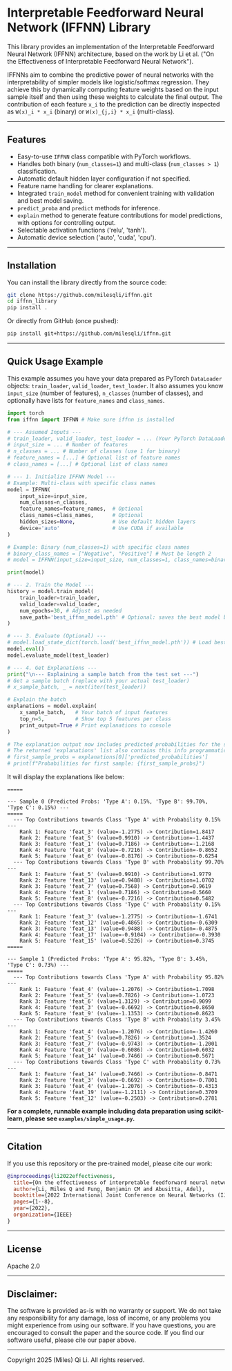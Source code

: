 # Interpretable Feedforward Neural Network (IFFNN) Library

This library provides an implementation of the Interpretable Feedforward Neural Network (IFFNN) architecture, based on the work by Li et al. ("On the Effectiveness of Interpretable Feedforward Neural Network").

IFFNNs aim to combine the predictive power of neural networks with the interpretability of simpler models like logistic/softmax regression. They achieve this by dynamically computing feature weights based on the input sample itself and then using these weights to calculate the final output. The contribution of each feature `x_i` to the prediction can be directly inspected as `W(x)_i * x_i` (binary) or `W(x)_{j,i} * x_i` (multi-class).

---

## Features

*   Easy-to-use `IFFNN` class compatible with PyTorch workflows.
*   Handles both binary (`num_classes=1`) and multi-class (`num_classes > 1`) classification.
*   Automatic default hidden layer configuration if not specified.
*   Feature name handling for clearer explanations.
*   Integrated `train_model` method for convenient training with validation and best model saving.
*   `predict_proba` and `predict` methods for inference.
*   `explain` method to generate feature contributions for model predictions, with options for controlling output.
*   Selectable activation functions ('relu', 'tanh').
*   Automatic device selection ('auto', 'cuda', 'cpu').

---

## Installation

You can install the library directly from the source code:

```bash
git clone https://github.com/milesqli/iffnn.git 
cd iffnn_library
pip install .
```
Or directly from GitHub (once pushed):
```bash
pip install git+https://github.com/milesqli/iffnn.git 
```

---

## Quick Usage Example

This example assumes you have your data prepared as PyTorch `DataLoader` objects: `train_loader`, `valid_loader`, `test_loader`. It also assumes you know `input_size` (number of features), `n_classes` (number of classes), and optionally have lists for `feature_names` and `class_names`.

```python
import torch
from iffnn import IFFNN # Make sure iffnn is installed

# --- Assumed Inputs ---
# train_loader, valid_loader, test_loader = ... (Your PyTorch DataLoaders)
# input_size = ... # Number of features
# n_classes = ... # Number of classes (use 1 for binary)
# feature_names = [...] # Optional list of feature names
# class_names = [...] # Optional list of class names

# --- 1. Initialize IFFNN Model ---
# Example: Multi-class with specific class names
model = IFFNN(
    input_size=input_size,
    num_classes=n_classes,
    feature_names=feature_names,  # Optional
    class_names=class_names,      # Optional
    hidden_sizes=None,            # Use default hidden layers
    device='auto'                 # Use CUDA if available
)

# Example: Binary (num_classes=1) with specific class names
# binary_class_names = ["Negative", "Positive"] # Must be length 2
# model = IFFNN(input_size=input_size, num_classes=1, class_names=binary_class_names)

print(model)

# --- 2. Train the Model ---
history = model.train_model(
    train_loader=train_loader,
    valid_loader=valid_loader,
    num_epochs=30, # Adjust as needed
    save_path='best_iffnn_model.pth' # Optional: saves the best model based on validation accuracy
)

# --- 3. Evaluate (Optional) ---
# model.load_state_dict(torch.load('best_iffnn_model.pth')) # Load best model if saved
model.eval()
model.evaluate_model(test_loader)

# --- 4. Get Explanations ---
print("\n--- Explaining a sample batch from the test set ---")
# Get a sample batch (replace with your actual test_loader)
# x_sample_batch, _ = next(iter(test_loader))

# Explain the batch
explanations = model.explain(
    x_sample_batch,   # Your batch of input features
    top_n=5,          # Show top 5 features per class
    print_output=True # Print explanations to console
)

# The explanation output now includes predicted probabilities for the sample.
# The returned 'explanations' list also contains this info programmatically.
# first_sample_probs = explanations[0]['predicted_probabilities']
# print(f"Probabilities for first sample: {first_sample_probs}")

```
It will display the explanations like below:

```
=====

--- Sample 0 (Predicted Probs: 'Type A': 0.15%, 'Type B': 99.70%, 'Type C': 0.15%) ---
=====
  --- Top Contributions towards Class 'Type A' with Probability 0.15% ---
    Rank 1: Feature 'feat_3' (value=-1.2775) -> Contribution=1.8417
    Rank 2: Feature 'feat_5' (value=0.9910) -> Contribution=-1.4437
    Rank 3: Feature 'feat_1' (value=0.7186) -> Contribution=-1.2168
    Rank 4: Feature 'feat_8' (value=-0.7216) -> Contribution=-0.8652
    Rank 5: Feature 'feat_6' (value=-0.8176) -> Contribution=-0.6254
  --- Top Contributions towards Class 'Type B' with Probability 99.70% ---
    Rank 1: Feature 'feat_5' (value=0.9910) -> Contribution=1.9779
    Rank 2: Feature 'feat_13' (value=0.9488) -> Contribution=1.0702
    Rank 3: Feature 'feat_7' (value=0.7568) -> Contribution=0.9619
    Rank 4: Feature 'feat_1' (value=0.7186) -> Contribution=0.5660
    Rank 5: Feature 'feat_8' (value=-0.7216) -> Contribution=0.5482
  --- Top Contributions towards Class 'Type C' with Probability 0.15% ---
    Rank 1: Feature 'feat_3' (value=-1.2775) -> Contribution=-1.6741
    Rank 2: Feature 'feat_12' (value=0.4865) -> Contribution=-0.6309
    Rank 3: Feature 'feat_13' (value=0.9488) -> Contribution=-0.4875
    Rank 4: Feature 'feat_17' (value=-0.9104) -> Contribution=-0.3930
    Rank 5: Feature 'feat_15' (value=0.5226) -> Contribution=0.3745
=====

--- Sample 1 (Predicted Probs: 'Type A': 95.82%, 'Type B': 3.45%, 'Type C': 0.73%) ---
=====
  --- Top Contributions towards Class 'Type A' with Probability 95.82% ---
    Rank 1: Feature 'feat_4' (value=-1.2076) -> Contribution=1.7098
    Rank 2: Feature 'feat_5' (value=0.7826) -> Contribution=-1.0723
    Rank 3: Feature 'feat_6' (value=1.3129) -> Contribution=0.9099
    Rank 4: Feature 'feat_3' (value=-0.6692) -> Contribution=0.8650
    Rank 5: Feature 'feat_9' (value=-1.1353) -> Contribution=0.8623
  --- Top Contributions towards Class 'Type B' with Probability 3.45% ---
    Rank 1: Feature 'feat_4' (value=-1.2076) -> Contribution=-1.4260
    Rank 2: Feature 'feat_5' (value=0.7826) -> Contribution=1.3524
    Rank 3: Feature 'feat_7' (value=-0.9743) -> Contribution=-1.2001
    Rank 4: Feature 'feat_0' (value=-0.6086) -> Contribution=0.6032
    Rank 5: Feature 'feat_14' (value=0.7466) -> Contribution=0.5671
  --- Top Contributions towards Class 'Type C' with Probability 0.73% ---
    Rank 1: Feature 'feat_14' (value=0.7466) -> Contribution=-0.8471
    Rank 2: Feature 'feat_3' (value=-0.6692) -> Contribution=-0.7801
    Rank 3: Feature 'feat_4' (value=-1.2076) -> Contribution=-0.4313
    Rank 4: Feature 'feat_19' (value=-1.2111) -> Contribution=0.3709
    Rank 5: Feature 'feat_12' (value=-0.2503) -> Contribution=0.2781

```


**For a complete, runnable example including data preparation using scikit-learn, please see `examples/simple_usage.py`.**

---

## Citation

If you use this repository or the pre-trained model, please cite our work:

```bibtex
@inproceedings{li2022effectiveness,
  title={On the effectiveness of interpretable feedforward neural network},
  author={Li, Miles Q and Fung, Benjamin CM and Abusitta, Adel},
  booktitle={2022 International Joint Conference on Neural Networks (IJCNN)},
  pages={1--8},
  year={2022},
  organization={IEEE}
}
```

---

## License

Apache 2.0

---


## Disclaimer:

The software is provided as-is with no warranty or support. We do not take any responsibility for any damage, loss of income, or any problems you might experience from using our software. If you have questions, you are encouraged to consult the paper and the source code. If you find our software useful, please cite our paper above.

---

Copyright 2025 (Miles) Qi Li. All rights reserved.
